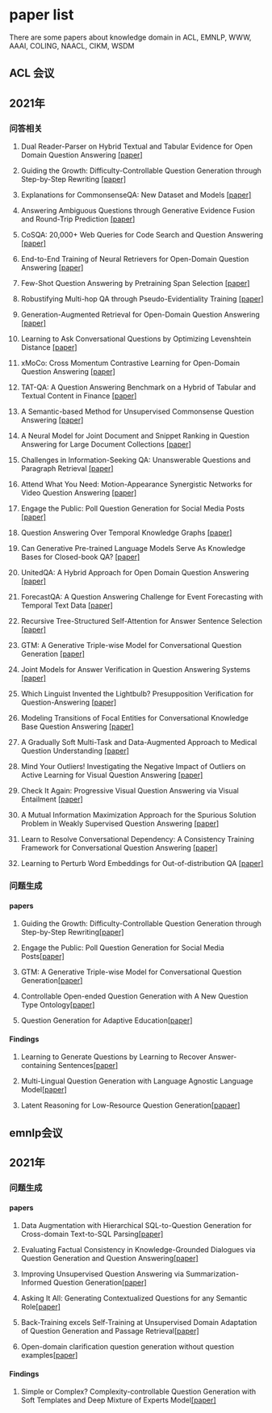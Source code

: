 <!--
 * @Author: your name
 * @Date: 2021-09-05 14:36:02
 * @LastEditTime: 2021-10-26 21:16:23
 * @LastEditors: Please set LastEditors
 * @Description: In User Settings Edit
 * @FilePath: /undefined/Users/leiyan/博一/task_for_kun/index.md
-->
# paper list

There are some papers about knowledge domain in ACL, EMNLP, WWW, AAAI, COLING, NAACL, CIKM, WSDM
## ACL 会议

## 2021年
### 问答相关

1. Dual Reader-Parser on Hybrid Textual and Tabular Evidence for Open Domain Question Answering [[paper]](https://arxiv.org/pdf/2108.02866.pdf)

2. Guiding the Growth: Difficulty-Controllable Question Generation through Step-by-Step Rewriting [[paper]](https://arxiv.org/pdf/2105.11698.pdf)

3. Explanations for CommonsenseQA: New Dataset and Models [[paper]](https://aclanthology.org/2021.acl-long.238.pdf)

4. Answering Ambiguous Questions through Generative Evidence Fusion and Round-Trip Prediction [[paper]](https://arxiv.org/pdf/2011.13137.pdf)

5. CoSQA: 20,000+ Web Queries for Code Search and Question Answering [[paper]](https://arxiv.org/pdf/2105.13239.pdf)

6. End-to-End Training of Neural Retrievers for Open-Domain Question Answering [[paper]](https://arxiv.org/pdf/2101.00408.pdf)

7. Few-Shot Question Answering by Pretraining Span Selection [[paper]](https://arxiv.org/pdf/2101.00438.pdf)

8. Robustifying Multi-hop QA through Pseudo-Evidentiality Training [[paper]](https://arxiv.org/pdf/2107.03242.pdf)

9. Generation-Augmented Retrieval for Open-Domain Question Answering [[paper]](https://arxiv.org/pdf/2009.08553.pdf)

10. Learning to Ask Conversational Questions by Optimizing Levenshtein Distance [[paper]](https://arxiv.org/pdf/2106.15903.pdf)

11. xMoCo: Cross Momentum Contrastive Learning for Open-Domain Question Answering [[paper]](https://aclanthology.org/2021.acl-long.477.pdf)

12. TAT-QA: A Question Answering Benchmark on a Hybrid of Tabular and Textual Content in Finance [[paper]](https://arxiv.org/pdf/2105.07624.pdf)

13. A Semantic-based Method for Unsupervised Commonsense Question Answering [[paper]](https://arxiv.org/pdf/2105.14781.pdf)

14. A Neural Model for Joint Document and Snippet Ranking in Question Answering for Large Document Collections [[paper]](https://arxiv.org/pdf/2106.08908.pdf)

15. Challenges in Information-Seeking QA: Unanswerable Questions and Paragraph Retrieval [[paper]](https://arxiv.org/pdf/2010.11915.pdf)

16. Attend What You Need: Motion-Appearance Synergistic Networks for Video Question Answering [[paper]](https://arxiv.org/pdf/2106.10446.pdf)

17. Engage the Public: Poll Question Generation for Social Media Posts [[paper]]()

18. Question Answering Over Temporal Knowledge Graphs [[paper]](https://arxiv.org/abs/2106.01515)

19. Can Generative Pre-trained Language Models Serve As Knowledge Bases for Closed-book QA? [[paper]](https://arxiv.org/pdf/2106.01561.pdf)

20. UnitedQA: A Hybrid Approach for Open Domain Question Answering [[paper]](https://arxiv.org/pdf/2101.00178.pdf)

21. ForecastQA: A Question Answering Challenge for Event Forecasting with Temporal Text Data [[paper]](https://arxiv.org/pdf/2005.00792.pdf)

22. Recursive Tree-Structured Self-Attention for Answer Sentence Selection [[paper]](http://voli.ucsd.edu/pdfs/2021_ACL_VOLI_AS2%20final.pdf)

23. GTM: A Generative Triple-wise Model for Conversational Question Generation [[paper]](https://arxiv.org/pdf/2106.03635.pdf)

24. Joint Models for Answer Verification in Question Answering Systems [[paper]](https://arxiv.org/pdf/2107.04217.pdf)

25. Which Linguist Invented the Lightbulb? Presupposition Verification for Question-Answering [[paper]](https://arxiv.org/pdf/2101.00391.pdf)

26. Modeling Transitions of Focal Entities for Conversational Knowledge Base Question Answering [[paper]](https://aclanthology.org/2021.acl-long.255.pdf)

27. A Gradually Soft Multi-Task and Data-Augmented Approach to Medical Question Understanding [[paper]](http://voli.ucsd.edu/pdfs/2021_ACL_VOLI_Adobe_medicalQA_final.pdf)

28. Mind Your Outliers! Investigating the Negative Impact of Outliers on Active Learning for Visual Question Answering [[paper]](https://arxiv.org/pdf/2107.02331.pdf)

29. Check It Again: Progressive Visual Question Answering via Visual Entailment [[paper]](https://arxiv.org/pdf/2106.04605.pdf)

30. A Mutual Information Maximization Approach for the Spurious Solution Problem in Weakly Supervised Question Answering [[paper]](https://arxiv.org/pdf/2106.07174.pdf)

31. Learn to Resolve Conversational Dependency: A Consistency Training Framework for Conversational Question Answering [[paper]](https://arxiv.org/pdf/2106.11575.pdf)


32. Learning to Perturb Word Embeddings for Out-of-distribution QA [[paper]](https://arxiv.org/pdf/2105.02692.pdf)

### 问题生成
#### papers
1. Guiding the Growth: Difficulty-Controllable Question Generation through Step-by-Step Rewriting[[paper]](https://arxiv.org/pdf/2105.11698.pdf)

2. Engage the Public: Poll Question Generation for Social Media Posts[[paper]](https://aclanthology.org/2021.acl-long.3.pdf)

3. GTM: A Generative Triple-wise Model for Conversational Question Generation[[paper]](https://arxiv.org/pdf/2106.03635.pdf)

4. Controllable Open-ended Question Generation with A New Question Type Ontology[[paper]](https://arxiv.org/pdf/2107.00152.pdf)

5. Question Generation for Adaptive Education[[paper]](https://arxiv.org/pdf/2106.04262.pdf)

#### Findings
1. Learning to Generate Questions by Learning to Recover Answer-containing Sentences[[paper]](https://aclanthology.org/2021.findings-acl.132.pdf)

2. Multi-Lingual Question Generation with Language Agnostic Language Model[[paper]](https://arxiv.org/pdf/2105.03432.pdf)

3. Latent Reasoning for Low-Resource Question Generation[[papaer]](https://aclanthology.org/2021.findings-acl.265.pdf)

## emnlp会议
## 2021年
### 问题生成
#### papers
1. Data Augmentation with Hierarchical SQL-to-Question Generation for Cross-domain Text-to-SQL Parsing[[paper]](https://arxiv.org/pdf/2103.02227.pdf)

2. Evaluating Factual Consistency in Knowledge-Grounded Dialogues via Question Generation and Question Answering[[paper]](https://arxiv.org/pdf/2104.08202.pdf)

3. Improving Unsupervised Question Answering via Summarization-Informed Question Generation[[paper]](https://arxiv.org/pdf/2109.07954.pdf)

4. Asking It All: Generating Contextualized Questions for any Semantic Role[[paper]](https://arxiv.org/pdf/2109.04832.pdf)

5. Back-Training excels Self-Training at Unsupervised Domain Adaptation of Question Generation and Passage Retrieval[[paper]](https://arxiv.org/pdf/2104.08801.pdf)

6. Open-domain clarification question generation without question examples[[paper]](https://arxiv.org/pdf/2110.09779.pdf)


#### Findings
1. Simple or Complex? Complexity-controllable Question Generation with Soft Templates and Deep Mixture of Experts Model[[paper]](https://arxiv.org/pdf/2110.06560.pdf)
